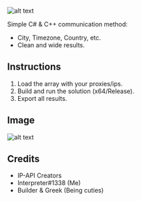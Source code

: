 ![alt text](https://i.imgur.com/F3X1lLj.png)

Simple C# & C++ communication method:
- City, Timezone, Country, etc.
- Clean and wide results.



## Instructions

1. Load the array with your proxies/ips.
2. Build and run the solution (x64/Release).
3. Export all results.

## Image

![alt text](https://i.imgur.com/uVCm5AA.png)

## Credits

- IP-API Creators
- Interpreter#1338 (Me)
- Builder & Greek (Being cuties)
